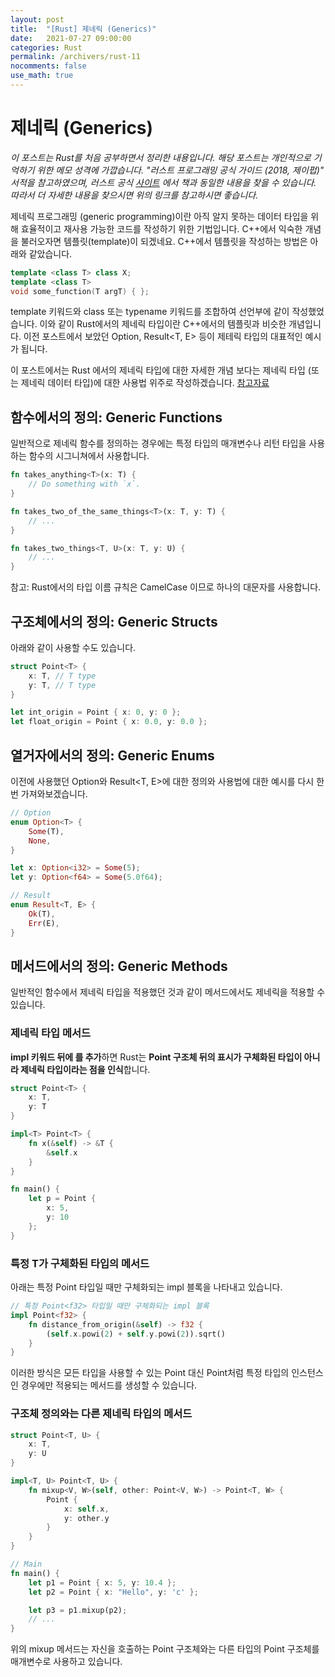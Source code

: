 ```yaml
---
layout: post
title:  "[Rust] 제네릭 (Generics)"
date:   2021-07-27 09:00:00
categories: Rust
permalink: /archivers/rust-11
nocomments: false
use_math: true 
---
```


# 제네릭 (Generics)
 
*이 포스트는 Rust를 처음 공부하면서 정리한 내용입니다. 해당 포스트는 개인적으로 기억하기 위한 메모 성격에 가깝습니다. "러스트 프로그래밍 공식 가이드 (2018, 제이펍)" 서적을 참고하였으며, 러스트 공식 [사이트](https://doc.rust-lang.org/1.30.0/book/2018-edition/foreword.html) 에서 책과 동일한 내용을 찾을 수 있습니다. 따라서 더 자세한 내용을 찾으시면 위의 링크를 참고하시면 좋습니다.*

제네릭 프로그래밍 (generic programming)이란 아직 알지 못하는 데이터 타입을 위해 효율적이고 재사용 가능한 코드를 작성하기 위한 기법입니다. C++에서 익숙한 개념을 불러오자면 템플릿(template)이 되겠네요. C++에서 템플릿을 작성하는 방법은 아래와 같았습니다.

```cpp
template <class T> class X;
template <class T>
void some_function(T argT) { };
```

<!--more-->


template 키워드와 class 또는 typename 키워드를 조합하여 선언부에 같이 작성했었습니다. 이와 같이 Rust에서의 제네릭 타입이란 C++에서의 템플릿과 비슷한 개념입니다. 이전 포스트에서 보았던 Option<T>, Result<T, E> 등이 제테릭 타입의 대표적인 예시가 됩니다. 

이 포스트에서는 Rust 에서의 제네릭 타입에 대한 자세한 개념 보다는 제네릭 타입 (또는 제네릭 데이터 타입)에 대한 사용법 위주로 작성하겠습니다. [참고자료](https://doc.rust-lang.org/rust-by-example/generics.html)

## 함수에서의 정의: Generic Functions

일반적으로 제네릭 함수를 정의하는 경우에는 특정 타입의 매개변수나 리턴 타입을 사용하는 함수의 시그니쳐에서 사용합니다.

```rust
fn takes_anything<T>(x: T) {
    // Do something with `x`.
}

fn takes_two_of_the_same_things<T>(x: T, y: T) {
    // ...
}

fn takes_two_things<T, U>(x: T, y: U) {
    // ...
}
```

참고: Rust에서의 타입 이름 규칙은 CamelCase 이므로 하나의 대문자를 사용합니다.


## 구조체에서의 정의: Generic Structs

아래와 같이 사용할 수도 있습니다.

```rust
struct Point<T> {
    x: T, // T type
    y: T, // T type
}

let int_origin = Point { x: 0, y: 0 };
let float_origin = Point { x: 0.0, y: 0.0 };
```


## 열거자에서의 정의: Generic Enums

이전에 사용했던 Option<T>와 Result<T, E>에 대한 정의와 사용법에 대한 예시를 다시 한 번 가져와보겠습니다.

```rust
// Option
enum Option<T> {
    Some(T),
    None,
}

let x: Option<i32> = Some(5);
let y: Option<f64> = Some(5.0f64);

// Result
enum Result<T, E> {
    Ok(T),
    Err(E),
}
```


## 메서드에서의 정의: Generic Methods

일반적인 함수에서 제네릭 타입을 적용했던 것과 같이 메서드에서도 제네릭을 적용할 수 있습니다.

### 제네릭 타입 메서드

**impl 키워드 뒤에 <T>를 추가**하면 Rust는 **Point 구조체 뒤의 <T> 표시가 구체화된 타입이 아니라 제네릭 타입이라는 점을 인식**합니다.

```rust
struct Point<T> {
    x: T,
    y: T
}

impl<T> Point<T> {
    fn x(&self) -> &T {
        &self.x
    }
}

fn main() {
    let p = Point {
        x: 5,
        y: 10
    };
}
```

### 특정 T가 구체화된 타입의 메서드

아래는 특정 Point<f32> 타입일 때만 구체화되는 impl 블록을 나타내고 있습니다. 

```rust
// 특정 Point<f32> 타입일 때만 구체화되는 impl 블록 
impl Point<f32> {
    fn distance_from_origin(&self) -> f32 {
        (self.x.powi(2) + self.y.powi(2)).sqrt()
    }
}
```

이러한 방식은 모든 타입을 사용할 수 있는 Point<T> 대신 Point<f32>처럼 특정 타입의 인스턴스인 경우에만 적용되는 메서드를 생성할 수 있습니다. 


### 구조체 정의와는 다른 제네릭 타입의 메서드

```rust
struct Point<T, U> {
    x: T,
    y: U
}

impl<T, U> Point<T, U> {
    fn mixup<V, W>(self, other: Point<V, W>) -> Point<T, W> {
        Point {
            x: self.x,
            y: other.y
        }
    }
}

// Main
fn main() {
    let p1 = Point { x: 5, y: 10.4 };
    let p2 = Point { x: "Hello", y: 'c' };

    let p3 = p1.mixup(p2);
    // ...
}
```

위의 mixup 메서드는 자신을 호출하는 Point 구조체와는 다른 타입의 Point 구조체를 매개변수로 사용하고 있습니다. 

